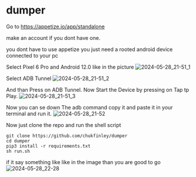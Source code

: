 # dumper
Go to https://appetize.io/app/standalone


make an account if you dont have one.

you dont have to use appetize you just need a rooted android device connected to your pc


Select Pixel 6 Pro and Android 12.0 like in the picture
![2024-05-28_21-51_1](https://github.com/chukfinley/dumper/assets/77645077/7505a1dd-c9b0-4ecf-971b-5e3affea081a)

Select ADB Tunnel
![2024-05-28_21-51_2](https://github.com/chukfinley/dumper/assets/77645077/23ee04aa-9cd9-499b-8fe1-73506a3056c6)

And than Press on ADB Tunnel.
Now Start the Device by pressing on Tap tp Play.
![2024-05-28_21-51_3](https://github.com/chukfinley/dumper/assets/77645077/da5d3b8f-24f3-47fd-b0bd-4a2ea4db2bbe)

Now you can se down The adb command copy it and paste it in your terminal and run it.
![2024-05-28_21-52](https://github.com/chukfinley/dumper/assets/77645077/6273ab22-331a-4549-8c08-ef0bb2b5a378)

Now just clone the repo and run the shell script
```
git clone https://github.com/chukfinley/dumper
cd dumper
pip3 install -r requirements.txt
sh run.sh
```
if it say something like like in the image than you are good to go
![2024-05-28_22-28](https://github.com/chukfinley/dumper/assets/77645077/93c2b5df-27be-4b10-ae3d-96761713b89f)
